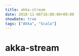 ```yaml
---
title: akka-stream
date: 2018-11-06T16:00:00+09:00
showDate: true
tags: ["Akka", "Scala"]
---
```


# akka-stream

